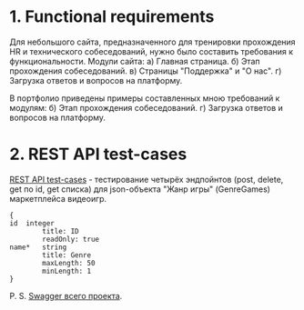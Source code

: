 # 1. Functional requirements

Для небольшого сайта, предназначенного для тренировки прохождения HR и технического собеседований, нужно было составить требования к функциональности.
Модули сайта:
а) Главная страница.
б) Этап прохождения собеседований.
в) Страницы "Поддержка" и "О нас".
г) Загрузка ответов и вопросов на платформу.

В портфолио приведены примеры составленных мною требований к модулям:
б) Этап прохождения собеседований.
г) Загрузка ответов и вопросов на платформу.

# 2. REST API test-cases
[REST API test-cases](https://github.com/nastyaist/portfolio/tree/main/REST%20API%20test-cases) - тестирование четырёх эндпойнтов (post, delete, get по id, get списка) для json-объекта "Жанр игры" (GenreGames) маркетплейса видеоигр.
```
{
id	integer
        title: ID
        readOnly: true
name*	string
        title: Genre
        maxLength: 50
        minLength: 1
}
```

P. S. [Swagger всего проекта](https://games.alpha.g-spot.website/swagger/). 

